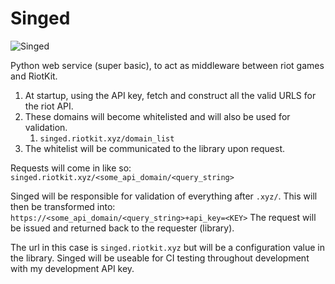 # Singed

![Singed](https://ddragon.leagueoflegends.com/cdn/6.22.1/img/champion/Singed.png)

Python web service (super basic), to act as middleware between riot games and RiotKit. 

1. At startup, using the API key, fetch and construct all the valid URLS for the riot API.
2. These domains will become whitelisted and will also be used for validation.
	1. `singed.riotkit.xyz/domain_list`
3. The whitelist will be communicated to the library upon request.

Requests will come in like so:
`singed.riotkit.xyz/<some_api_domain/<query_string>`

Singed will be responsible for validation of everything after `.xyz/`.
This will then be transformed into:
`https://<some_api_domain/<query_string>+api_key=<KEY>`
The request will be issued and returned back to the requester (library).

The url in this case is `singed.riotkit.xyz` but will be a configuration value in the library. Singed will be useable for CI testing throughout development with my development API key.